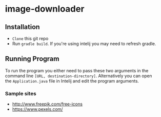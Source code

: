 # image-downloader

## Installation
- `Clone` this git repo
- Run `gradle build`. If you're using intelij you may need to refresh gradle.

## Running Program
To run the program you either need to pass these two arguments in the command line `[URL, destination-directory]`. Alternatively you can open the `Application.java` file in Intelij and edit the program arguments.

### Sample sites
- http://www.freepik.com/free-icons
- https://www.pexels.com/
